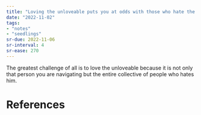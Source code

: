 ```yaml
---
title: "Loving the unloveable puts you at odds with those who hate the unloveable"
date: "2022-11-02"
tags:
- "notes"
- "seedlings"
sr-due: 2022-11-06
sr-interval: 4
sr-ease: 270
---
```


The greatest challenge of all is to love the unloveable because it is not only that person you are navigating but the entire collective of people who hates him.

# References